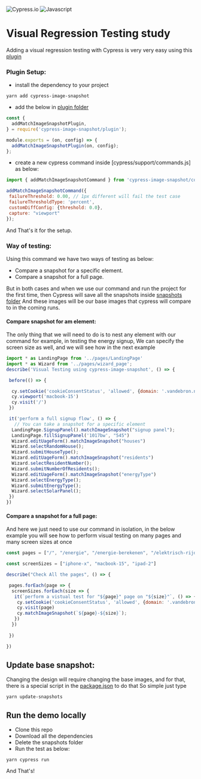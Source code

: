 ![Cypress.io](https://img.shields.io/badge/Cypress.io-17202C?style=for-the-badge&logo=cypress&link=http://right)
![Javascript](https://img.shields.io/badge/Javascript-F7DF1E?style=for-the-badge&logo=javascript&link=http://right&logoColor=000000)

# Visual Regression Testing study

Adding a visual regression testing with Cypress is very very easy using this [plugin](https://github.com/jaredpalmer/cypress-image-snapshot)


### Plugin Setup:

* install the dependency to your project
```shell
yarn add cypress-image-snapshot
```

* add the below in [plugin folder](cypress/plugins/index.js)

```js
const {
  addMatchImageSnapshotPlugin,
} = require('cypress-image-snapshot/plugin');

module.exports = (on, config) => {
  addMatchImageSnapshotPlugin(on, config);
};
```

* create a new cypress command inside [cypress/support/commands.js] as below:

```js
import { addMatchImageSnapshotCommand } from 'cypress-image-snapshot/command';

addMatchImageSnapshotCommand({
 failureThreshold: 0.00, // 1px different will fail the test case
 failureThresholdType: 'percent',
 customDiffConfig: {threshold: 0.0},
 capture: "viewport"
});
```

And That's it for the setup.


### Way of testing:

Using this command we have two ways of testing as below:

* Compare a snapshot for a specific element.
* Compare a snapshot for a full page.

But in both cases and when we use our command and run the project for the first time, then Cypress will save all the snapshots inside [snapshots folder](cypress/snapshots)
And these images will be our base images that cypress will compare to in the coming runs.


#### Compare snapshot for am element:

The only thing that we will need to do is to nest any element with our command for example, in testing the energy signup,
We can specify the screen size as well, and we will see how in the next example

```js
import * as LandingPage from '../pages/LandingPage'
import * as Wizard from '../pages/wizard_page';
describe('Visual Testing using cypress-image-snapshot', () => {

 before(() => {

  cy.setCookie('cookieConsentStatus', 'allowed', {domain: '.vandebron.nl'});
  cy.viewport('macbook-15')
  cy.visit('/')
 })

 it('perform a full signup flow', () => {
   // You can take a snapshot for a specific element
  LandingPage.SignupPanel().matchImageSnapshot("signup panel");
  LandingPage.fillSignupPanel('1017bw', "545")
  Wizard.editUageForm().matchImageSnapshot("houses")
  Wizard.selectRandomHouse();
  Wizard.submitHouseType();
  Wizard.editUageForm().matchImageSnapshot("residents")
  Wizard.selectResidentNumber();
  Wizard.submitNumberOfResidents();
  Wizard.editUageForm().matchImageSnapshot("energyType")
  Wizard.selectEnergyType();
  Wizard.submitEnergyType();
  Wizard.selectSolarPanel();
 })
})
```

#### Compare a snapshot for a full page:

And here we just need to use our command in isolation, in the below example you will see how to perform visual testing on many pages and many screen sizes at once

```js
const pages = ["/", "/energie", "/energie-berekenen", "/elektrisch-rijden", "/elektrisch-rijden/laadpas/signup", "/elektrisch-rijden/laadpalen/keuze", "/elektrisch-rijden/laadpalen/samenstellen", "/elektrisch-rijden/laadpalen/groenladen/samenstellen"]

const screenSizes = ["iphone-x", "macbook-15", "ipad-2"]

describe("Check All the pages", () => {

 pages.forEach(page => {
  screenSizes.forEach(size => {
   it(`perform a vistual test for "${page}" page on "${size}"`, () => {
    cy.setCookie('cookieConsentStatus', 'allowed', {domain: '.vandebron.nl'});
    cy.visit(page)
    cy.matchImageSnapshot(`${page}-${size}`);
   })
  })
  
 })

})
```

## Update base snapshot: 

Changing the design will require changing the base images, and for that, there is a special script in the [package.json](package.json) to do that
So simple just type 
```shell
yarn update-snapshots
```


## Run the demo locally

* Clone this repo
* Download all the dependencies
* Delete the snapshots folder
* Run the test as below:
```shell
yarn cypress run
```

And That's!


